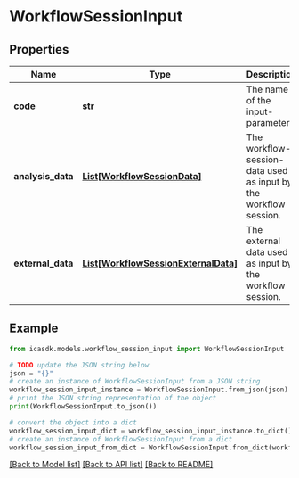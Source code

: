# WorkflowSessionInput


## Properties

Name | Type | Description | Notes
------------ | ------------- | ------------- | -------------
**code** | **str** | The name of the input-parameter. | 
**analysis_data** | [**List[WorkflowSessionData]**](WorkflowSessionData.md) | The workflow-session-data used as input by the workflow session. | [optional] 
**external_data** | [**List[WorkflowSessionExternalData]**](WorkflowSessionExternalData.md) | The external data used as input by the workflow session. | [optional] 

## Example

```python
from icasdk.models.workflow_session_input import WorkflowSessionInput

# TODO update the JSON string below
json = "{}"
# create an instance of WorkflowSessionInput from a JSON string
workflow_session_input_instance = WorkflowSessionInput.from_json(json)
# print the JSON string representation of the object
print(WorkflowSessionInput.to_json())

# convert the object into a dict
workflow_session_input_dict = workflow_session_input_instance.to_dict()
# create an instance of WorkflowSessionInput from a dict
workflow_session_input_from_dict = WorkflowSessionInput.from_dict(workflow_session_input_dict)
```
[[Back to Model list]](../README.md#documentation-for-models) [[Back to API list]](../README.md#documentation-for-api-endpoints) [[Back to README]](../README.md)


